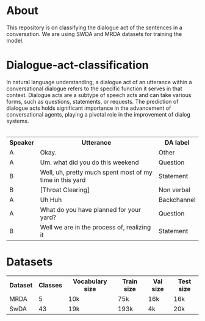 <h1>About</h1>
<p>This repository is on classifying the dialogue act of the sentences in a conversation. We are using SWDA and MRDA datasets for training the model.</p>



<h1>Dialogue-act-classification</h1>
<p>In natural language understanding, a dialogue act of an utterance within a conversational dialogue refers to the specific function it serves in that context. Dialogue acts are a subtype of speech acts and can take various forms, such as questions, statements, or requests. The prediction of dialogue acts holds significant importance in the advancement of conversational agents, playing a pivotal role in the improvement of dialog systems.
<br></br>


</p>
<table>
    <tr>
        <th>Speaker</th>
        <th>Utterance</th>
        <th>DA label</th>
    </tr>
    <tr>
        <td>A</td>
        <td>Okay.</td>
        <td>Other</td>
    </tr>
    <tr>
        <td>A</td>
        <td>Um. what did you do this weekend</td>
        <td>Question</td>
    </tr>
    <tr>
        <td>B</td>
        <td>Well, uh, pretty much spent most of my time in this yard</td>
        <td>Statement</td>
    </tr>
    <tr>
        <td>B</td>
        <td>[Throat Clearing]</td>
        <td>Non verbal</td>
    </tr>
    <tr>
        <td>A</td>
        <td>Uh Huh</td>
        <td>Backchannel</td>
    </tr>
    <tr>
        <td>A</td>
        <td>What do you have planned for your yard?</td>
        <td>Question</td>
    </tr>
    <tr>
        <td>B</td>
        <td>Well we are in the process of, realizing it</td>
        <td>Statement</td>
    </tr>
</table>



<h1 align="justify">Datasets</h1> 
<table>
  <tr>
    <th>Dataset</th>
    <th>Classes</th>
    <th>Vocabulary size</th>
    <th>Train size</th>
    <th>Val size</th>
    <th>Test size</th>
  </tr>
  <tr>
    <td>MRDA</td>
    <td>5</td>
    <td>10k</td>
    <td>75k</td>
    <td>16k</td>
    <td>16k</td>
  </tr>
   <tr>
    <td>SwDA</td>
    <td>43</td>
    <td>19k</td>
    <td>193k</td>
    <td>4k</td>
    <td>20k</td>
  </tr>
</table>
